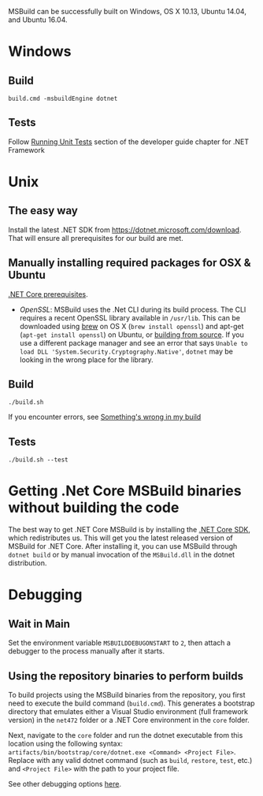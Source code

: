 MSBuild can be successfully built on Windows, OS X 10.13, Ubuntu 14.04, and Ubuntu 16.04.

# Windows

## Build

`build.cmd -msbuildEngine dotnet`

## Tests

Follow [Running Unit Tests](Building-Testing-and-Debugging-on-Full-Framework-MSBuild.md#running-unit-tests) section of the developer guide chapter for .NET Framework

# Unix

## The easy way

Install the latest .NET SDK from https://dotnet.microsoft.com/download. That will ensure all prerequisites for our build are met.

## Manually installing required packages for OSX & Ubuntu

[.NET Core prerequisites](https://github.com/dotnet/core/blob/main/Documentation/prereqs.md).

* *OpenSSL*: MSBuild uses the .Net CLI during its build process. The CLI requires a recent OpenSSL library available in `/usr/lib`. This can be downloaded using [brew](https://brew.sh/) on OS X (`brew install openssl`) and apt-get (`apt-get install openssl`) on Ubuntu, or [building from source](https://wiki.openssl.org/index.php/Compilation_and_Installation#Mac). If you use a different package manager and see an error that says `Unable to load DLL 'System.Security.Cryptography.Native'`, `dotnet` may be looking in the wrong place for the library.

## Build

`./build.sh`

If you encounter errors, see [Something's wrong in my build](Something's-wrong-in-my-build.md)

## Tests

`./build.sh --test`

# Getting .Net Core MSBuild binaries without building the code

The best way to get .NET Core MSBuild is by installing the [.NET Core SDK](https://github.com/dotnet/core-sdk), which redistributes us. This will get you the latest released version of MSBuild for .NET Core. After installing it, you can use MSBuild through `dotnet build` or by manual invocation of the `MSBuild.dll` in the dotnet distribution.

# Debugging

## Wait in Main

Set the environment variable `MSBUILDDEBUGONSTART` to `2`, then attach a debugger to the process manually after it starts.

## Using the repository binaries to perform builds

To build projects using the MSBuild binaries from the repository, you first need to execute the build command (`build.cmd`). This generates a bootstrap directory that emulates either a Visual Studio environment (full framework version) in the `net472` folder or a .NET Core environment in the `core` folder.

Next, navigate to the `core` folder and run the dotnet executable from this location using the following syntax: `artifacts/bin/bootstrap/core/dotnet.exe <Command> <Project File>`. Replace <Command> with any valid dotnet command (such as `build`, `restore`, `test`, etc.) and `<Project File>` with the path to your project file.

See other debugging options [here](./Building-Testing-and-Debugging-on-Full-Framework-MSBuild.md#Debugging-MSBuild).
